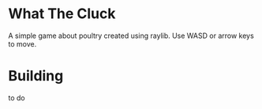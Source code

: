 # What The Cluck
A simple game about poultry created using raylib. Use WASD or arrow keys to move.

# Building
to do
